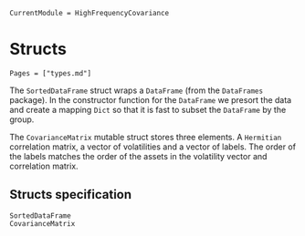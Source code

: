 
```@meta
CurrentModule = HighFrequencyCovariance
```

# Structs

```@index
Pages = ["types.md"]
```

The `SortedDataFrame` struct wraps a `DataFrame` (from the `DataFrames` package). In the constructor function for the `DataFrame`
we presort the data and create a mapping `Dict` so that it is fast to subset the
`DataFrame` by the group.

The `CovarianceMatrix` mutable struct stores three elements. A `Hermitian` correlation matrix, a vector of volatilities
and a vector of labels. The order of the labels matches the order of the assets in
the volatility vector and correlation matrix.

## Structs specification

```@docs
SortedDataFrame
CovarianceMatrix
```
